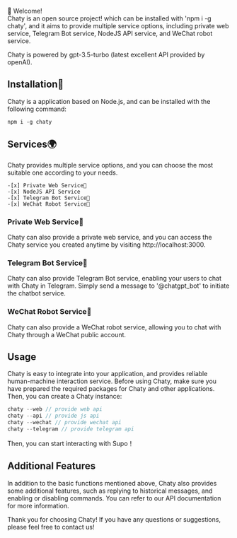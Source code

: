 👋 Welcome!  
Chaty is an open source project! which can be installed with 'npm i -g chaty', and it aims to provide multiple service options, including private web service, Telegram Bot service, NodeJS API service, and WeChat robot service.

Chaty is powered by gpt-3.5-turbo (latest excellent API provided by openAI).

## Installation🤖

Chaty is a application based on Node.js, and can be installed with the following command:

```
npm i -g chaty
```

## Services🌍

Chaty provides multiple service options, and you can choose the most suitable one according to your needs.
```
-[x] Private Web Service🚀  
-[x] NodeJS API Service   
-[x] Telegram Bot Service🤖  
-[x] WeChat Robot Service💬   
```
### Private Web Service🚀


Chaty can also provide a private web service, and you can access the Chaty service you created anytime by visiting http://localhost:3000.

### Telegram Bot Service🤖

Chaty can also provide Telegram Bot service, enabling your users to chat with Chaty in Telegram. Simply send a message to '@chatgpt_bot' to initiate the chatbot service.

### WeChat Robot Service💬


Chaty can also provide a WeChat robot service, allowing you to chat with Chaty through a WeChat public account.

## Usage

Chaty is easy to integrate into your application, and provides reliable human-machine interaction service. Before using Chaty, make sure you have prepared the required packages for Chaty and other applications. Then, you can create a Chaty instance:

```javascript
chaty --web // provide web api
chaty --api // provide js api
chaty --wechat // provide wechat api
chaty --telegram // provide telegram api
```

Then, you can start interacting with Supo！
## Additional Features

In addition to the basic functions mentioned above, Chaty also provides some additional features, such as replying to historical messages, and enabling or disabling commands. You can refer to our API documentation for more information.

Thank you for choosing Chaty! If you have any questions or suggestions, please feel free to contact us!